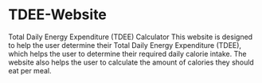 # TDEE-Website
Total Daily Energy Expenditure (TDEE) Calculator
This website is designed to help the user determine their Total Daily Energy Expenditure (TDEE), which helps the user to determine their required daily calorie intake. 
The website also helps the user to calculate the amount of calories they should eat per meal.
